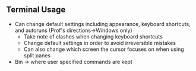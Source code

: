 ## Terminal Usage 
* Can change default settings including appearance, keyboard shortcuts, and autoruns (Prof's directions->Windows only)
  * Take note of clashes when changing keyboard shortcuts
  * Change default settings in order to avoid irreversible mistakes
  * Can also change which screen the cursor focuses on when using split panes
* Bin -> where user specified commands are kept
  